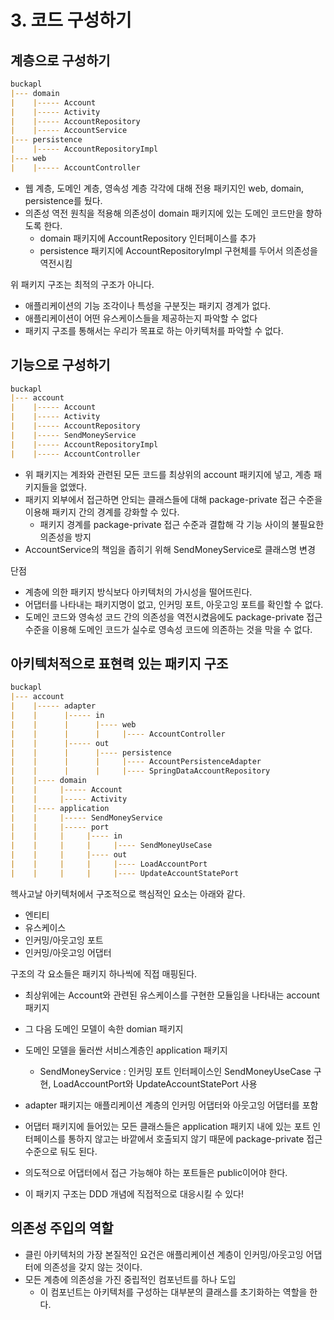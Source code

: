 # 3. 코드 구성하기

## 계층으로 구성하기

```markdown
buckapl
|--- domain
|    |----- Account
|    |----- Activity
|    |----- AccountRepository
|    |----- AccountService
|--- persistence
|    |----- AccountRepositoryImpl
|--- web
|    |----- AccountController
```

- 웹 계층, 도메인 계층, 영속성 계층 각각에 대해 전용 패키지인 web, domain, persistence를 뒀다.
- 의존성 역전 원칙을 적용해 의존성이 domain 패키지에 있는 도메인 코드만을 향하도록 한다.
    - domain 패키지에 AccountRepository 인터페이스를 추가
    - persistence 패키지에 AccountRepositoryImpl 구현체를 두어서 의존성을 역전시킴

위 패키지 구조는 최적의 구조가 아니다.

- 애플리케이션의 기능 조각이나 특성을 구분짓는 패키지 경계가 없다.
- 애플리케이션이 어떤 유스케이스들을 제공하는지 파악할 수 없다
- 패키지 구조를 통해서는 우리가 목표로 하는 아키텍처를 파악할 수 없다.

## 기능으로 구성하기

```markdown
buckapl
|--- account
|    |----- Account
|    |----- Activity
|    |----- AccountRepository
|    |----- SendMoneyService
|    |----- AccountRepositoryImpl
|    |----- AccountController
```

- 위 패키지는 계좌와 관련된 모든 코드를 최상위의 account 패키지에 넣고, 계층 패키지들을 없앴다.
- 패키지 외부에서 접근하면 안되는 클래스들에 대해 package-private 접근 수준을 이용해 패키지 간의 경계를 강화할 수 있다.
    - 패키지 경계를 package-private 접근 수준과 결합해 각 기능 사이의 불필요한 의존성을 방지
- AccountService의 책임을 좁히기 위해 SendMoneyService로 클래스명 변경

단점

- 계층에 의한 패키지 방식보다 아키텍처의 가시성을 떨어뜨린다.
- 어댑터를 나타내는 패키지명이 없고, 인커밍 포트, 아웃고잉 포트를 확인할 수 없다.
- 도메인 코드와 영속성 코드 간의 의존성을 역전시켰음에도 package-private 접근 수준을 이용해 도메인 코드가 실수로 영속성 코드에 의존하는 것을 막을 수 없다.

## 아키텍처적으로 표현력 있는 패키지 구조

```markdown
buckapl
|--- account
|    |----- adapter
|    |      |----- in
|    |      |      |---- web
|    |      |      |     |---- AccountController
|    |      |----- out
|    |      |      |---- persistence
|    |      |      |     |---- AccountPersistenceAdapter
|    |      |      |     |---- SpringDataAccountRepository
|    |---- domain
|    |     |----- Account
|    |     |----- Activity
|    |---- application
|    |     |----- SendMoneyService
|    |     |----- port
|    |     |     |---- in
|    |     |     |     |---- SendMoneyUseCase
|    |     |     |---- out
|    |     |     |     |---- LoadAccountPort
|    |     |     |     |---- UpdateAccountStatePort
```

헥사고날 아키텍처에서 구조적으로 핵심적인 요소는 아래와 같다.

- 엔티티
- 유스케이스
- 인커밍/아웃고잉 포트
- 인커밍/아웃고잉 어댑터

구조의 각 요소들은 패키지 하나씩에 직접 매핑된다.

- 최상위에는 Account와 관련된 유스케이스를 구현한 모듈임을 나타내는 account 패키지
- 그 다음 도메인 모델이 속한 domian 패키지
- 도메인 모델을 둘러싼 서비스계층인 application 패키지
    - SendMoneyService : 인커밍 포트 인터페이스인 SendMoneyUseCase 구현, LoadAccountPort와 UpdateAccountStatePort 사용
- adapter 패키지는 애플리케이션 계층의 인커밍 어댑터와 아웃고잉 어댑터를 포함

- 어댑터 패키지에 들어있는 모든 클래스들은 application 패키지 내에 있는 포트 인터페이스를 통하지 않고는 바깥에서 호출되지 않기 때문에 package-private 접근 수준으로 둬도 된다.
- 의도적으로 어댑터에서 접근 가능해야 하는 포트들은 public이어야 한다.
- 이 패키지 구조는 DDD 개념에 직접적으로 대응시킬 수 있다!

## 의존성 주입의 역할

- 클린 아키텍처의 가장 본질적인 요건은 애플리케이션 계층이 인커밍/아웃고잉 어댑터에 의존성을 갖지 않는 것이다.
- 모든 계층에 의존성을 가진 중립적인 컴포넌트를 하나 도입
    - 이 컴포넌트는 아키텍처를 구성하는 대부분의 클래스를 초기화하는 역할을 한다.
